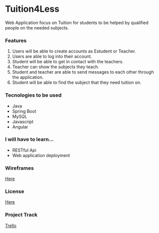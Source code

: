 # Tuition4Less

Web Application focus on Tuition for students to be helped by qualified people on the needed subjects.

### Features

1. Users will be able to create accounts as Estudent or Teacher.
2. Users are able to log into their account.
3. Student will be able to get in contact with the teachers.
4. Teacher can show the subjects they teach.
5. Student and teacher are able to send messages to each other through the application.
6. Student will be able to find the subject that they need tuition on.



### Tecnologies to be used

- Java
- Spring Boot
- MySQL
- Javascript
- Angular

### I will have to learn...

- RESTful Api
- Web application deployment

### Wireframes
[Here](https://ninjamock.com/s/21DL5Gx)

### License
[Here](https://github.com/jpeguero1989/Tuition4Less/commit/b90b30dddb09c71117ae0b8ab5a6a6d420e9decf)

### Project Track
[Trello](https://trello.com/)
